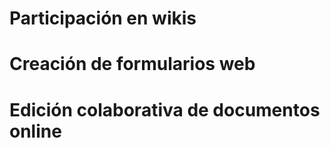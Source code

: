 # Participación en wikis

# Creación de formularios web

# Edición colaborativa de documentos online